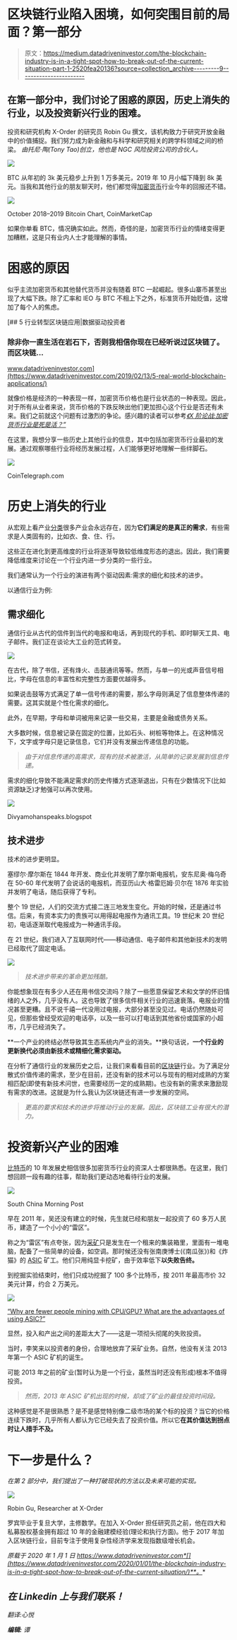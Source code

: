 # 区块链行业陷入困境，如何突围目前的局面？第一部分

> 原文：<https://medium.datadriveninvestor.com/the-blockchain-industry-is-in-a-tight-spot-how-to-break-out-of-the-current-situation-part-1-2520fea20136?source=collection_archive---------9----------------------->

## 在第一部分中，我们讨论了困惑的原因，历史上消失的行业，以及投资新兴行业的困难。

投资和研究机构 X-Order 的研究员 Robin Gu 撰文，该机构致力于研究开放金融中的价值捕捉。我们努力成为新金融和与科学和研究相关的跨学科领域之间的桥梁。 *由托尼·陶(Tony Tao)创立，他也是 NGC 风险投资公司的合伙人。*

![](img/c66bf4c27376fdc20854f206be456ba6.png)

BTC 从年初的 3k 美元稳步上升到 1 万多美元，2019 年 10 月小幅下降到 8k 美元。当我和其他行业的朋友聊天时，他们都觉得[加密货币](https://www.datadriveninvestor.com/glossary/cryptocurrency/)行业今年的回报还不错。

![](img/9f2a5152ce39993141054a34f7f1eda4.png)

October 2018–2019 Bitcoin Chart, CoinMarketCap

如果你单看 BTC，情况确实如此。然而，奇怪的是，加密货币行业的情绪变得更加糟糕，这是只有业内人士才能理解的事情。

# 困惑的原因

似乎主流加密货币和其他替代货币并没有随着 BTC 一起崛起。很多山寨币甚至出现了大幅下跌。除了汇率和 IEO 与 BTC 不相上下之外，标准货币开始贬值，这增加了每个人的焦虑。

[](https://www.datadriveninvestor.com/2019/02/13/5-real-world-blockchain-applications/) [## 5 行业转型区块链应用|数据驱动投资者

### 除非你一直生活在岩石下，否则我相信你现在已经听说过区块链了。而区块链…

www.datadriveninvestor.com](https://www.datadriveninvestor.com/2019/02/13/5-real-world-blockchain-applications/) 

就像价格是经济的一种表现一样，加密货币价格也是行业状态的一种表现。因此，对于所有从业者来说，货币价格的下跌反映出他们更加担心这个行业是否还有未来。我们之前就这个问题有过激烈的争论。感兴趣的读者可以参考[*《X 阶论战:加密货币行业是死是活？”*](https://medium.com/datadriveninvestor/x-order-debates-will-the-cryptocurrency-industry-be-dead-or-alive-290ef110e824?source=your_stories_page---------------------------)

在这里，我想分享一些历史上其他行业的信息，其中包括加密货币行业最初的发展。通过观察哪些行业将经历发展过程，人们能够更好地理解一些绊脚石。

![](img/0bd29086f2b0d7d6eadef4bca9bd9919.png)

CoinTelegraph.com

# 历史上消失的行业

从宏观上看产业[分类](https://www.datadriveninvestor.com/glossary/classification/)很多产业会永远存在，因为**它们满足的是真正的需求**，有些需求是人类固有的，比如衣、食、住、行。

这些正在进化到更高维度的行业将逐渐导致较低维度形态的退出。因此，我们需要降低维度来讨论在一个行业内进一步分类的一些行业。

我们通常认为一个行业的演进有两个驱动因素:需求的细化和技术的进步。

以通信行业为例:

## 需求细化

通信行业从古代的信件到当代的电报和电话，再到现代的手机、即时聊天工具、电子邮件。我们正在谈论大工业的范式转变。

![](img/617336b022a31d77cb649a80edce70f5.png)

在古代，除了书信，还有烽火、击鼓通讯等等。然而，与单一的光或声音信号相比，字母在信息的丰富性和完整性方面要优越得多。

如果说击鼓等方式满足了单一信号传递的需要，那么字母则满足了信息整体传递的需要。这其实就是个性化需求的细化。

此外，在早期，字母和单词被用来记录一些交易，主要是金融或债务关系。

大多数时候，信息被记录在固定的位置，比如石头、树桩等物体上。在这种情况下，文字或字母只是记录信息，它们并没有发展出传递信息的功能。

> *由于对信息传递的高需求，现有的技术被激活，从简单的记录发展到信息传递。*

需求的细化导致不能满足需求的历史传播方式逐渐退出，只有在少数情况下(比如资源缺乏)才勉强可以再次使用。

![](img/8c51d6dd6431bf829b76c2f9e6604e69.png)

Divyamohanspeaks.blogspot

## 技术进步

技术的进步更明显。

塞缪尔·摩尔斯在 1844 年开发、商业化并发明了摩尔斯电报机，安东尼奥·梅乌奇在 50-60 年代发明了会说话的电报机，而亚历山大·格雷厄姆·贝尔在 1876 年实验并发明了电话，随后获得了专利。

整个 19 世纪，人们的交流方式接二连三地发生变化。开始的时候，还是通过书信。后来，有资本实力的贵族可以用得起电报作为通讯工具。19 世纪末 20 世纪初，电话逐渐取代电报成为一种通讯手段。

在 21 世纪，我们进入了互联网时代——移动通信、电子邮件和其他新技术的发明已经取代了固定电话。

![](img/779bcbddae26dc948f28ddcbd72d43c0.png)

> *技术进步带来的革命更加残酷。*

你能想象现在有多少人还在用书信交流吗？除了一些愿意保留艺术和文学的怀旧情绪的人之外，几乎没有人。这也导致了很多信件相关行业的迅速衰落。电报业的情况甚至更糟。且不说千禧一代没用过电报，大部分甚至没见过。电话仍然随处可见，但那些曾经受欢迎的电话亭，以及一些可以打电话到其他省份或国家的小超市，几乎已经消失了。

**一个产业的终结必然导致其生态系统内产业的消失。**换句话说，**一个行业的更新换代必须由新技术或精细化需求驱动。**

在分析了通信行业的发展历史之后，让我们来看看目前的[区块链](https://www.datadriveninvestor.com/glossary/blockchain/)行业。为了满足分散式价值传递的需求，至少在目前，还没有新的技术可以与现有的相对成熟的方案相匹配(即使有新技术问世，也需要经历一定的成熟期)。也没有新的需求来激励现有需求的改进。这就是为什么我认为区块链还有进一步发展的空间。

> *更高的要求和技术的进步将推动行业的发展。因此，区块链工业有很大的潜力。*

# 投资新兴产业的困难

[比特币](https://www.datadriveninvestor.com/glossary/bitcoin/)的 10 年发展史相信很多加密货币行业的资深人士都很熟悉。在这里，我们想回顾一段有趣的往事，帮助我们更动态地看待行业的发展。

![](img/4c5fcf1a02ecc5b6b81db173600fb96e.png)

South China Morning Post

早在 2011 年，吴还没有建立的时候，先生就已经和朋友一起投资了 60 多万人民币，建造了一个小小的“雷区”。

称之为“雷区”有点夸张，因为[采矿](https://www.datadriveninvestor.com/glossary/mining/)只是发生在一个租来的集装箱里，里面有一堆电脑，配备了一些简单的设备，如空调。那时候还没有张南庚博士(《南瓜张》)和《炸猫》的 [ASIC](https://www.datadriveninvestor.com/glossary/asic/) 矿工。他们只用纯显卡挖矿，由于效率低下**以失败告终。**

到挖掘实验结束时，他们只成功挖掘了 100 多个比特币，按 2011 年最高市价 32 美元计算，约合 2 万美元。

![](img/ea61cb7eb835efadae700a128cf95957.png)

[“Why are fewer people mining with CPU/GPU? What are the advantages of using ASIC?”](https://zhuanlan.zhihu.com/p/35563341)

显然，投入和产出之间的差距太大了——这是一项彻头彻尾的失败投资。

当时，李笑来以投资者的身份，合理地放弃了采矿业务。自然，他没有关注 2013 年第一个 ASIC 矿机的诞生。

可能 2013 年之前的矿业(暂时认为是一个行业，虽然当时还没有形成)根本不值得投资。

> *然而，2013 年 ASIC 矿机出现的时候，却成了矿业的最佳投资时间段。*

这种感觉是不是很熟悉？是不是感觉特别像二级市场的某个标的投资？当它的价格连续下跌时，几乎所有人都认为它已经失去了投资价值。所以它**在其价值达到拐点时让人措手不及。**

# 下一步是什么？

*在第 2 部分中，我们提出了一种打破现状的方法以及未来可能的实现。*

![](img/e1a0e9ef053bc4f66c30932050e6d437.png)

Robin Gu, Researcher at X-Order

罗宾毕业于复旦大学，主修数学。在加入 X-Order 担任研究员之前，他在四大和私募股权基金拥有超过 10 年的金融建模经验(理论和执行方面)。他于 2017 年加入区块链行业，目前专注于使用复杂性经济学来发现指数级增长机会。

*原载于 2020 年 1 月 1 日 https://www.datadriveninvestor.com*[](https://www.datadriveninvestor.com/2020/01/01/the-blockchain-industry-is-in-a-tight-spot-how-to-break-out-of-the-current-situation/)**。**

## *在 Linkedin 上与我们联系！*

*翻译:心悦*

****编辑:*** *谭**